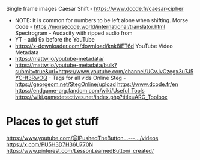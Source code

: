 Single frame images
Caesar Shift - https://www.dcode.fr/caesar-cipher
* NOTE: It is common for numbers to be left alone when shifting.
Morse Code - https://morsecode.world/international/translator.html
Spectrogram - Audacity with ripped audio from 
* YT - add 9x before the YouTube
* https://x-downloader.com/download/knk8iET6d
YouTube Video Metadata
* https://mattw.io/youtube-metadata/
* https://mattw.io/youtube-metadata/bulk?submit=true&url=https://www.youtube.com/channel/UCvJvCzegx3u7J5YCHf3RwOQ - Tags for all vids
Online Steg - https://georgeom.net/StegOnline/upload
https://www.dcode.fr/en
https://endgame-arg.fandom.com/wiki/Useful_Tools
https://wiki.gamedetectives.net/index.php?title=ARG_Toolbox

# Places to get stuff
https://www.youtube.com/@IPushedTheButton...---.../videos
https://x.com/PU5H3D7H36U770N
https://www.pinterest.com/LessonLearnedButton/_created/
